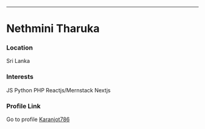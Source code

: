 ---
# Nethmini Tharuka

### Location

Sri Lanka

### Interests

JS
Python
PHP
Reactjs/Mernstack
Nextjs
 

### Profile Link

Go to profile [Karanjot786](https://github.com/nethu99)